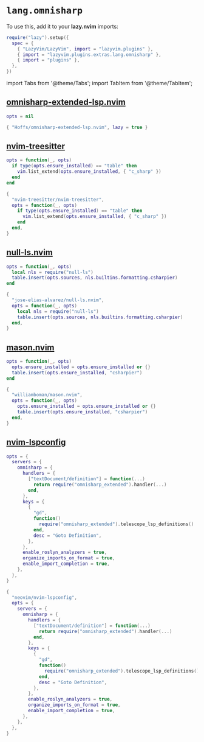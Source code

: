 # `lang.omnisharp`

<!-- plugins:start -->

To use this, add it to your **lazy.nvim** imports:

```lua title="lua/config/lazy.lua" {4}
require("lazy").setup({
  spec = {
    { "LazyVim/LazyVim", import = "lazyvim.plugins" },
    { import = "lazyvim.plugins.extras.lang.omnisharp" },
    { import = "plugins" },
  },
})
```

import Tabs from '@theme/Tabs';
import TabItem from '@theme/TabItem';

## [omnisharp-extended-lsp.nvim](https://github.com/Hoffs/omnisharp-extended-lsp.nvim)

<Tabs>

<TabItem value="opts" label="Options">

```lua
opts = nil
```

</TabItem>


<TabItem value="code" label="Full Spec">

```lua
{ "Hoffs/omnisharp-extended-lsp.nvim", lazy = true }
```

</TabItem>

</Tabs>

## [nvim-treesitter](https://github.com/nvim-treesitter/nvim-treesitter)

<Tabs>

<TabItem value="opts" label="Options">

```lua
opts = function(_, opts)
  if type(opts.ensure_installed) == "table" then
    vim.list_extend(opts.ensure_installed, { "c_sharp" })
  end
end
```

</TabItem>


<TabItem value="code" label="Full Spec">

```lua
{
  "nvim-treesitter/nvim-treesitter",
  opts = function(_, opts)
    if type(opts.ensure_installed) == "table" then
      vim.list_extend(opts.ensure_installed, { "c_sharp" })
    end
  end,
}
```

</TabItem>

</Tabs>

## [null-ls.nvim](https://github.com/jose-elias-alvarez/null-ls.nvim)

<Tabs>

<TabItem value="opts" label="Options">

```lua
opts = function(_, opts)
  local nls = require("null-ls")
  table.insert(opts.sources, nls.builtins.formatting.csharpier)
end
```

</TabItem>


<TabItem value="code" label="Full Spec">

```lua
{
  "jose-elias-alvarez/null-ls.nvim",
  opts = function(_, opts)
    local nls = require("null-ls")
    table.insert(opts.sources, nls.builtins.formatting.csharpier)
  end,
}
```

</TabItem>

</Tabs>

## [mason.nvim](https://github.com/williamboman/mason.nvim)

<Tabs>

<TabItem value="opts" label="Options">

```lua
opts = function(_, opts)
  opts.ensure_installed = opts.ensure_installed or {}
  table.insert(opts.ensure_installed, "csharpier")
end
```

</TabItem>


<TabItem value="code" label="Full Spec">

```lua
{
  "williamboman/mason.nvim",
  opts = function(_, opts)
    opts.ensure_installed = opts.ensure_installed or {}
    table.insert(opts.ensure_installed, "csharpier")
  end,
}
```

</TabItem>

</Tabs>

## [nvim-lspconfig](https://github.com/neovim/nvim-lspconfig)

<Tabs>

<TabItem value="opts" label="Options">

```lua
opts = {
  servers = {
    omnisharp = {
      handlers = {
        ["textDocument/definition"] = function(...)
          return require("omnisharp_extended").handler(...)
        end,
      },
      keys = {
        {
          "gd",
          function()
            require("omnisharp_extended").telescope_lsp_definitions()
          end,
          desc = "Goto Definition",
        },
      },
      enable_roslyn_analyzers = true,
      organize_imports_on_format = true,
      enable_import_completion = true,
    },
  },
}
```

</TabItem>


<TabItem value="code" label="Full Spec">

```lua
{
  "neovim/nvim-lspconfig",
  opts = {
    servers = {
      omnisharp = {
        handlers = {
          ["textDocument/definition"] = function(...)
            return require("omnisharp_extended").handler(...)
          end,
        },
        keys = {
          {
            "gd",
            function()
              require("omnisharp_extended").telescope_lsp_definitions()
            end,
            desc = "Goto Definition",
          },
        },
        enable_roslyn_analyzers = true,
        organize_imports_on_format = true,
        enable_import_completion = true,
      },
    },
  },
}
```

</TabItem>

</Tabs>

<!-- plugins:end -->
